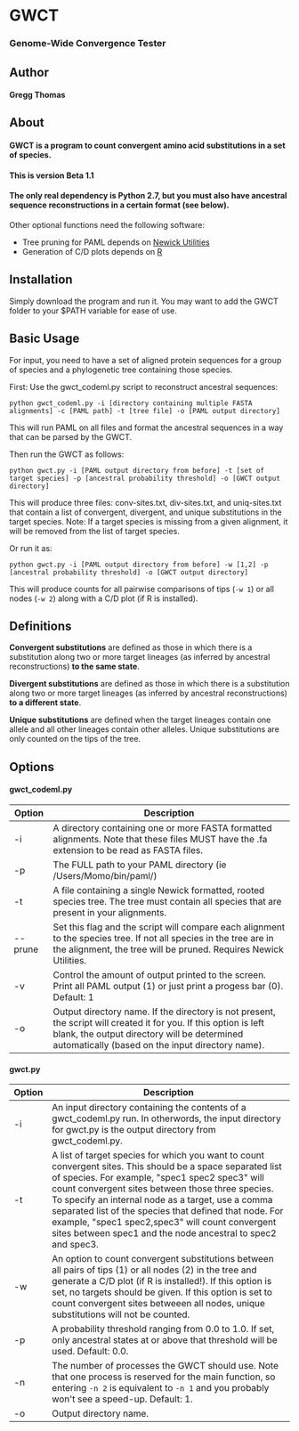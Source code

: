 # GWCT
### Genome-Wide Convergence Tester

## Author
#### Gregg Thomas

## About

#### GWCT is a program to count convergent amino acid substitutions in a set of species.

#### This is version Beta 1.1
#### The only real dependency is Python 2.7, but you must also have ancestral sequence reconstructions in a certain format (see below).

Other optional functions need the following software:

- Tree pruning for PAML depends on [Newick Utilities](http://cegg.unige.ch/newick_utils)
- Generation of C/D plots depends on [R](https://www.r-project.org/)

## Installation

Simply download the program and run it. You may want to add the GWCT folder to your $PATH variable for ease of use.

## Basic Usage

For input, you need to have a set of aligned protein sequences for a group of species and a phylogenetic tree containing those species.

First: Use the gwct_codeml.py script to reconstruct ancestral sequences:

`python gwct_codeml.py -i [directory containing multiple FASTA alignments] -c [PAML path] -t [tree file] -o [PAML output directory]`

This will run PAML on all files and format the ancestral sequences in a way that can be parsed by the GWCT. 

Then run the GWCT as follows:

`python gwct.py -i [PAML output directory from before] -t [set of target species] -p [ancestral probability threshold] -o [GWCT output directory]`

This will produce three files: conv-sites.txt, div-sites.txt, and uniq-sites.txt that contain a list of convergent, divergent, and unique substitutions in the target species. Note: If a target species is missing from a given alignment, it will be removed from the list of target species.

Or run it as:

`python gwct.py -i [PAML output directory from before] -w [1,2] -p [ancestral probability threshold] -o [GWCT output directory]`

This will produce counts for all pairwise comparisons of tips (`-w 1`) or all nodes (`-w 2`) along with a C/D plot (if R is installed).

## Definitions

**Convergent substitutions** are defined as those in which there is a substitution along two or more target lineages (as inferred by ancestral reconstructions) **to the same state**.

**Divergent substitutions** are defined as those in which there is a substitution along two or more target lineages (as inferred by ancestral reconstructions) **to a different state**.

**Unique substitutions** are defined when the target lineages contain one allele and all other lineages contain other alleles. Unique substitutions are only counted on the tips of the tree.

## Options

#### gwct_codeml.py

| Option | Description | 
| ------ | ----------- |
| -i | A directory containing one or more FASTA formatted alignments. Note that these files MUST have the .fa extension to be read as FASTA files. |
| -p | The FULL path to your PAML directory (ie /Users/Momo/bin/paml/) |
| -t | A file containing a single Newick formatted, rooted species tree. The tree must contain all species that are present in your alignments. |
| --prune | Set this flag and the script will compare each alignment to the species tree. If not all species in the tree are in the alignment, the tree will be pruned. Requires Newick Utilities. |
| -v | Control the amount of output printed to the screen. Print all PAML output (1) or just print a progess bar (0). Default: 1 |
| -o | Output directory name. If the directory is not present, the script will created it for you. If this option is left blank, the output directory will be determined automatically (based on the input directory name). |


#### gwct.py

| Option | Description | 
| ------ | ----------- |
| -i | An input directory containing the contents of a gwct_codeml.py run. In otherwords, the input directory for gwct.py is the output directory from gwct_codeml.py. |
| -t | A list of target species for which you want to count convergent sites. This should be a space separated list of species. For example, "spec1 spec2 spec3" will count convergent sites between those three species. To specify an internal node as a target, use a comma separated list of the species that defined that node. For example, "spec1 spec2,spec3" will count convergent sites between spec1 and the node ancestral to spec2 and spec3. |
| -w | An option to count convergent substitutions between all pairs of tips (1) or all nodes (2) in the tree and generate a C/D plot (if R is installed!). If this option is set, no targets should be given. If this option is set to count convergent sites betweeen all nodes, unique substitutions will not be counted. |
| -p | A probability threshold ranging from 0.0 to 1.0. If set, only ancestral states at or above that threshold will be used. Default: 0.0. |
| -n | The number of processes the GWCT should use. Note that one process is reserved for the main function, so entering `-n 2` is equivalent to `-n 1` and you probably won't see a speed-up. Default: 1. |
| -o | Output directory name. | 

